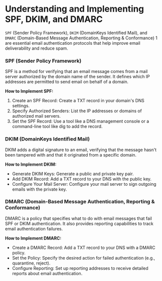 # Understanding and Implementing SPF, DKIM, and DMARC

`SPF` (Sender Policy Framework), `DKIM` (DomainKeys Identified Mail), and `DMARC` (Domain-Based Message Authentication, Reporting & Conformance) 1 are essential email authentication protocols that help improve email deliverability and reduce spam.

### SPF (Sender Policy Framework)

SPF is a method for verifying that an email message comes from a mail server authorized by the domain name of the sender. It defines which IP addresses are permitted to send email on behalf of a domain.

**How to Implement SPF:**

1. Create an SPF Record: Create a TXT record in your domain's DNS settings.
2. Specify Authorized Senders: List the IP addresses or domains of authorized mail servers.
3. Set the SPF Record: Use a tool like a DNS management console or a command-line tool like dig to add the record.

### DKIM (DomainKeys Identified Mail)

DKIM adds a digital signature to an email, verifying that the message hasn't been tampered with and that it originated from a specific domain.

**How to Implement DKIM:**

- Generate DKIM Keys: Generate a public and private key pair.
- Add DKIM Record: Add a TXT record to your DNS with the public key.
- Configure Your Mail Server: Configure your mail server to sign outgoing emails with the private key.

### DMARC (Domain-Based Message Authentication, Reporting & Conformance)

DMARC is a policy that specifies what to do with email messages that fail SPF or DKIM authentication. It also provides reporting capabilities to track email authentication failures.

**How to Implement DMARC:**

- Create a DMARC Record: Add a TXT record to your DNS with a DMARC policy.
- Set the Policy: Specify the desired action for failed authentication (e.g., quarantine, reject).
- Configure Reporting: Set up reporting addresses to receive detailed reports about email authentication.
